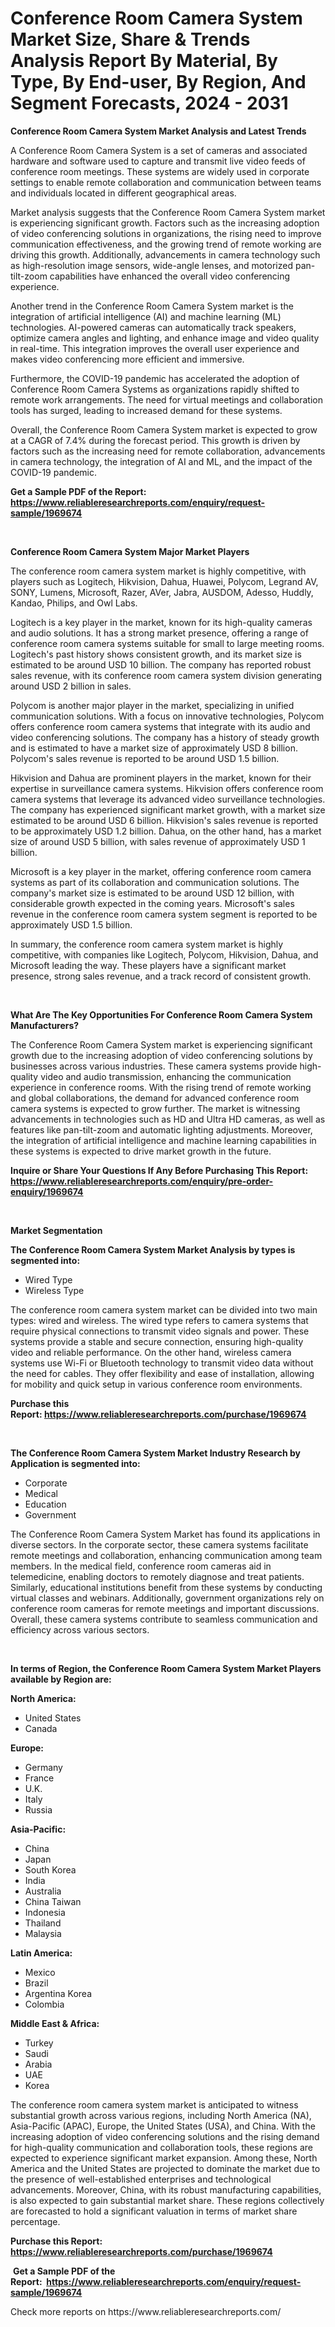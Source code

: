 <p><h1>Conference Room Camera System Market Size, Share & Trends Analysis Report By Material, By Type, By End-user, By Region, And Segment Forecasts, 2024 - 2031</h1></p><p><strong>Conference Room Camera System Market Analysis and Latest Trends</strong></p>
<p><p>A Conference Room Camera System is a set of cameras and associated hardware and software used to capture and transmit live video feeds of conference room meetings. These systems are widely used in corporate settings to enable remote collaboration and communication between teams and individuals located in different geographical areas.</p><p>Market analysis suggests that the Conference Room Camera System market is experiencing significant growth. Factors such as the increasing adoption of video conferencing solutions in organizations, the rising need to improve communication effectiveness, and the growing trend of remote working are driving this growth. Additionally, advancements in camera technology such as high-resolution image sensors, wide-angle lenses, and motorized pan-tilt-zoom capabilities have enhanced the overall video conferencing experience.</p><p>Another trend in the Conference Room Camera System market is the integration of artificial intelligence (AI) and machine learning (ML) technologies. AI-powered cameras can automatically track speakers, optimize camera angles and lighting, and enhance image and video quality in real-time. This integration improves the overall user experience and makes video conferencing more efficient and immersive.</p><p>Furthermore, the COVID-19 pandemic has accelerated the adoption of Conference Room Camera Systems as organizations rapidly shifted to remote work arrangements. The need for virtual meetings and collaboration tools has surged, leading to increased demand for these systems.</p><p>Overall, the Conference Room Camera System market is expected to grow at a CAGR of 7.4% during the forecast period. This growth is driven by factors such as the increasing need for remote collaboration, advancements in camera technology, the integration of AI and ML, and the impact of the COVID-19 pandemic.</p></p>
<p><strong>Get a Sample PDF of the Report:&nbsp; <a href="https://www.reliableresearchreports.com/enquiry/request-sample/1969674">https://www.reliableresearchreports.com/enquiry/request-sample/1969674</a></strong></p>
<p>&nbsp;</p>
<p><strong>Conference Room Camera System Major Market Players</strong></p>
<p><p>The conference room camera system market is highly competitive, with players such as Logitech, Hikvision, Dahua, Huawei, Polycom, Legrand AV, SONY, Lumens, Microsoft, Razer, AVer, Jabra, AUSDOM, Adesso, Huddly, Kandao, Philips, and Owl Labs. </p><p>Logitech is a key player in the market, known for its high-quality cameras and audio solutions. It has a strong market presence, offering a range of conference room camera systems suitable for small to large meeting rooms. Logitech's past history shows consistent growth, and its market size is estimated to be around USD 10 billion. The company has reported robust sales revenue, with its conference room camera system division generating around USD 2 billion in sales.</p><p>Polycom is another major player in the market, specializing in unified communication solutions. With a focus on innovative technologies, Polycom offers conference room camera systems that integrate with its audio and video conferencing solutions. The company has a history of steady growth and is estimated to have a market size of approximately USD 8 billion. Polycom's sales revenue is reported to be around USD 1.5 billion.</p><p>Hikvision and Dahua are prominent players in the market, known for their expertise in surveillance camera systems. Hikvision offers conference room camera systems that leverage its advanced video surveillance technologies. The company has experienced significant market growth, with a market size estimated to be around USD 6 billion. Hikvision's sales revenue is reported to be approximately USD 1.2 billion. Dahua, on the other hand, has a market size of around USD 5 billion, with sales revenue of approximately USD 1 billion.</p><p>Microsoft is a key player in the market, offering conference room camera systems as part of its collaboration and communication solutions. The company's market size is estimated to be around USD 12 billion, with considerable growth expected in the coming years. Microsoft's sales revenue in the conference room camera system segment is reported to be approximately USD 1.5 billion.</p><p>In summary, the conference room camera system market is highly competitive, with companies like Logitech, Polycom, Hikvision, Dahua, and Microsoft leading the way. These players have a significant market presence, strong sales revenue, and a track record of consistent growth.</p></p>
<p>&nbsp;</p>
<p><strong>What Are The Key Opportunities For Conference Room Camera System Manufacturers?</strong></p>
<p><p>The Conference Room Camera System market is experiencing significant growth due to the increasing adoption of video conferencing solutions by businesses across various industries. These camera systems provide high-quality video and audio transmission, enhancing the communication experience in conference rooms. With the rising trend of remote working and global collaborations, the demand for advanced conference room camera systems is expected to grow further. The market is witnessing advancements in technologies such as HD and Ultra HD cameras, as well as features like pan-tilt-zoom and automatic lighting adjustments. Moreover, the integration of artificial intelligence and machine learning capabilities in these systems is expected to drive market growth in the future.</p></p>
<p><strong>Inquire or Share Your Questions If Any Before Purchasing This Report: <a href="https://www.reliableresearchreports.com/enquiry/pre-order-enquiry/1969674">https://www.reliableresearchreports.com/enquiry/pre-order-enquiry/1969674</a></strong></p>
<p>&nbsp;</p>
<p><strong>Market Segmentation</strong></p>
<p><strong>The Conference Room Camera System Market Analysis by types is segmented into:</strong></p>
<p><ul><li>Wired Type</li><li>Wireless Type</li></ul></p>
<p><p>The conference room camera system market can be divided into two main types: wired and wireless. The wired type refers to camera systems that require physical connections to transmit video signals and power. These systems provide a stable and secure connection, ensuring high-quality video and reliable performance. On the other hand, wireless camera systems use Wi-Fi or Bluetooth technology to transmit video data without the need for cables. They offer flexibility and ease of installation, allowing for mobility and quick setup in various conference room environments.</p></p>
<p><strong>Purchase this Report:&nbsp;<a href="https://www.reliableresearchreports.com/purchase/1969674">https://www.reliableresearchreports.com/purchase/1969674</a></strong></p>
<p>&nbsp;</p>
<p><strong>The Conference Room Camera System Market Industry Research by Application is segmented into:</strong></p>
<p><ul><li>Corporate</li><li>Medical</li><li>Education</li><li>Government</li></ul></p>
<p><p>The Conference Room Camera System Market has found its applications in diverse sectors. In the corporate sector, these camera systems facilitate remote meetings and collaboration, enhancing communication among team members. In the medical field, conference room cameras aid in telemedicine, enabling doctors to remotely diagnose and treat patients. Similarly, educational institutions benefit from these systems by conducting virtual classes and webinars. Additionally, government organizations rely on conference room cameras for remote meetings and important discussions. Overall, these camera systems contribute to seamless communication and efficiency across various sectors.</p></p>
<p>&nbsp;</p>
<p><strong>In terms of Region, the Conference Room Camera System Market Players available by Region are:</strong></p>
<p>
    <p> <strong> North America: </strong>
        <ul>
            <li>United States</li>
            <li>Canada</li>
        </ul>
        </p> 
    <p> <strong> Europe: </strong>
        <ul>
            <li>Germany</li>
            <li>France</li>
            <li>U.K.</li>
            <li>Italy</li>
            <li>Russia</li>
        </ul>
        </p> 
    <p> <strong> Asia-Pacific: </strong>
        <ul>
            <li>China</li>
            <li>Japan</li>
            <li>South Korea</li>
            <li>India</li>
            <li>Australia</li>
            <li>China Taiwan</li>
            <li>Indonesia</li>
            <li>Thailand</li>
            <li>Malaysia</li>
        </ul>
        </p> 
    <p> <strong> Latin America: </strong>
        <ul>
            <li>Mexico</li>
            <li>Brazil</li>
            <li>Argentina Korea</li>
            <li>Colombia</li>
        </ul>
        </p> 
    <p> <strong> Middle East & Africa: </strong>
        <ul>
            <li>Turkey</li>
            <li>Saudi</li>
            <li>Arabia</li>
            <li>UAE</li>
            <li>Korea</li>
        </ul>
    </p>
    </p>
<p><p>The conference room camera system market is anticipated to witness substantial growth across various regions, including North America (NA), Asia-Pacific (APAC), Europe, the United States (USA), and China. With the increasing adoption of video conferencing solutions and the rising demand for high-quality communication and collaboration tools, these regions are expected to experience significant market expansion. Among these, North America and the United States are projected to dominate the market due to the presence of well-established enterprises and technological advancements. Moreover, China, with its robust manufacturing capabilities, is also expected to gain substantial market share. These regions collectively are forecasted to hold a significant valuation in terms of market share percentage.</p></p>
<p><strong>Purchase this Report: <a href="https://www.reliableresearchreports.com/purchase/1969674">https://www.reliableresearchreports.com/purchase/1969674</a></strong></p>
<p>&nbsp;<strong>Get a Sample PDF of the Report:&nbsp;&nbsp;<a href="https://www.reliableresearchreports.com/enquiry/request-sample/1969674">https://www.reliableresearchreports.com/enquiry/request-sample/1969674</a></strong></p>
<p><strong></strong></p>
<p>Check more reports on https://www.reliableresearchreports.com/</p>